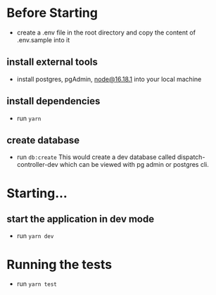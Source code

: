 # Before Starting
- create a .env file in the root directory and copy the content of .env.sample into it
## install external tools

- install postgres, pgAdmin, node@16.18.1 into your local machine

## install dependencies

- run `yarn`

## create database

- run `db:create`
  This would create a dev database called dispatch-controller-dev which can be viewed with pg admin or postgres cli.

# Starting...

## start the application in dev mode

- run `yarn dev`

# Running the tests
- run `yarn test`
